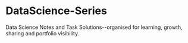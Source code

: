 # DataScience-Series
Data Science Notes and Task Solutions--organised for learning, growth, sharing and portfolio visibility.

